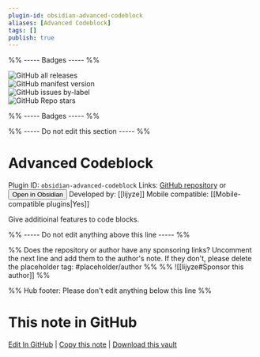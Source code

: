 ```yaml
---
plugin-id: obsidian-advanced-codeblock
aliases: [Advanced Codeblock]
tags: []
publish: true
---
```


%% ----- Badges ----- %%

![GitHub all releases](https://img.shields.io/github/downloads/lijyze/obsidian-advanced-codeblock/total?color=573E7A&logo=github&style=for-the-badge)  
![GitHub manifest version](https://img.shields.io/github/manifest-json/v/lijyze/obsidian-advanced-codeblock?color=573E7A&logo=github&style=for-the-badge)  
![GitHub issues by-label](https://img.shields.io/github/issues/lijyze/obsidian-advanced-codeblock/help%20wanted?color=573E7A&logo=github&style=for-the-badge)  
![GitHub Repo stars](https://img.shields.io/github/stars/lijyze/obsidian-advanced-codeblock?color=573E7A&logo=github&style=for-the-badge)

%% ----- Badges ----- %%

%% ----- Do not edit this section ----- %%

# Advanced Codeblock

Plugin ID: `obsidian-advanced-codeblock`
Links: [GitHub repository](https://github.com/lijyze/obsidian-advanced-codeblock) or [<button id=HH>Open in Obsidian</button>](obsidian://show-plugin?id=obsidian-advanced-codeblock)
Developed by: [[lijyze]]
Mobile compatible: [[Mobile-compatible plugins|Yes]]

Give additioinal features to code blocks.

%% ----- Do not edit anything above this line ----- %%

%% Does the repository or author have any sponsoring links? Uncomment the next line and add them to the author's note. If they don't, please delete the placeholder tag: #placeholder/author %%
%% ![[lijyze#Sponsor this author]] %%

%% Hub footer: Please don't edit anything below this line %%

# This note in GitHub

<span class="git-footer">[Edit In GitHub](https://github.dev/obsidian-community/obsidian-hub/blob/main/02%20-%20Community%20Expansions/02.05%20All%20Community%20Expansions/Plugins/obsidian-advanced-codeblock.md "git-hub-edit-note") | [Copy this note](https://raw.githubusercontent.com/obsidian-community/obsidian-hub/main/02%20-%20Community%20Expansions/02.05%20All%20Community%20Expansions/Plugins/obsidian-advanced-codeblock.md "git-hub-copy-note") | [Download this vault](https://github.com/obsidian-community/obsidian-hub/archive/refs/heads/main.zip "git-hub-download-vault") </span>
